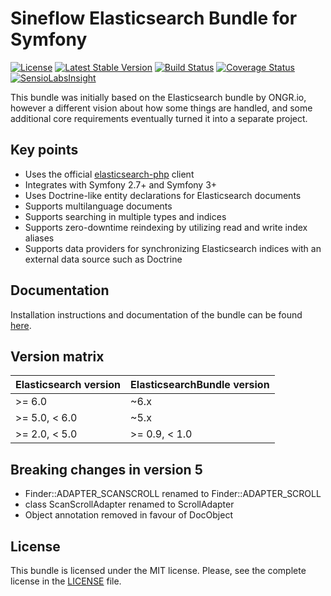 # Sineflow Elasticsearch Bundle for Symfony

[![License](https://poser.pugx.org/sineflow/elasticsearch-bundle/license)](https://packagist.org/packages/sineflow/elasticsearch-bundle) [![Latest Stable Version](https://poser.pugx.org/sineflow/elasticsearch-bundle/v/stable)](https://packagist.org/packages/sineflow/elasticsearch-bundle) [![Build Status](https://travis-ci.org/sineflow/ElasticsearchBundle.svg?branch=master)](https://travis-ci.org/sineflow/ElasticsearchBundle) [![Coverage Status](https://coveralls.io/repos/sineflow/ElasticsearchBundle/badge.svg?branch=master&service=github)](https://coveralls.io/github/sineflow/ElasticsearchBundle?branch=master) [![SensioLabsInsight](https://insight.sensiolabs.com/projects/e15da9f2-32b4-4ede-ade6-20f93f8ba076/mini.png)](https://insight.sensiolabs.com/projects/e15da9f2-32b4-4ede-ade6-20f93f8ba076)

This bundle was initially based on the Elasticsearch bundle by ONGR.io, however a different vision about how some things are handled, and some additional core requirements eventually turned it into a separate project.

## Key points

- Uses the official [elasticsearch-php](https://github.com/elastic/elasticsearch-php) client
- Integrates with Symfony 2.7+ and Symfony 3+
- Uses Doctrine-like entity declarations for Elasticsearch documents
- Supports multilanguage documents
- Supports searching in multiple types and indices
- Supports zero-downtime reindexing by utilizing read and write index aliases
- Supports data providers for synchronizing Elasticsearch indices with an external data source such as Doctrine

## Documentation

Installation instructions and documentation of the bundle can be found [here](Resources/doc/index.md).

## Version matrix

| Elasticsearch version | ElasticsearchBundle version |
| --------------------- | --------------------------- |
| >= 6.0                | ~6.x                        |
| >= 5.0, < 6.0         | ~5.x                        |
| >= 2.0, < 5.0         | >= 0.9, < 1.0               |

## Breaking changes in version 5
- Finder::ADAPTER_SCANSCROLL renamed to Finder::ADAPTER_SCROLL
- class ScanScrollAdapter renamed to ScrollAdapter
- Object annotation removed in favour of DocObject

## License

This bundle is licensed under the MIT license. Please, see the complete license in the [LICENSE](LICENSE) file.
